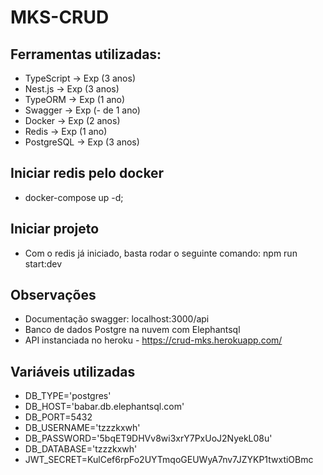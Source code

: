 # MKS-CRUD

## Ferramentas utilizadas:
- TypeScript -> Exp (3 anos)
- Nest.js -> Exp (3 anos)
- TypeORM -> Exp (1 ano)
- Swagger -> Exp (- de 1 ano)
- Docker -> Exp (2 anos)
- Redis -> Exp (1 ano)
- PostgreSQL -> Exp (3 anos)

## Iniciar redis pelo docker 
- docker-compose up -d;

## Iniciar projeto
- Com o redis já iniciado, basta rodar o seguinte comando: npm run start:dev

## Observações
- Documentação swagger: localhost:3000/api 
- Banco de dados Postgre na nuvem com Elephantsql
- API instanciada no heroku - https://crud-mks.herokuapp.com/

## Variáveis utilizadas
- DB_TYPE='postgres'
- DB_HOST='babar.db.elephantsql.com'
- DB_PORT=5432
- DB_USERNAME='tzzzkxwh'
- DB_PASSWORD='5bqET9DHVv8wi3xrY7PxUoJ2NyekL08u'
- DB_DATABASE='tzzzkxwh'
- JWT_SECRET=KulCef6rpFo2UYTmqoGEUWyA7nv7JZYKP1twxtiOBmc
